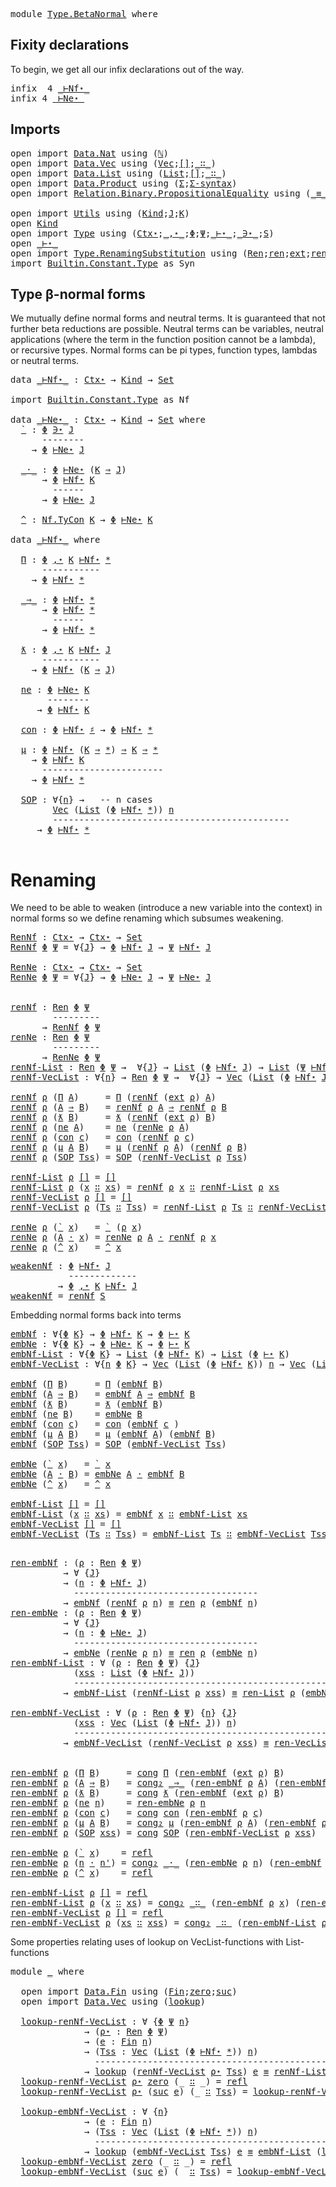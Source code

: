 <pre class="Agda"><a id="5" class="Keyword">module</a> <a id="12" href="Type.BetaNormal.html" class="Module">Type.BetaNormal</a> <a id="28" class="Keyword">where</a>
</pre>
## Fixity declarations

To begin, we get all our infix declarations out of the way.
<pre class="Agda"><a id="127" class="Keyword">infix</a>  <a id="134" class="Number">4</a> <a id="136" href="Type.BetaNormal.html#1002" class="Datatype Operator">_⊢Nf⋆_</a>
<a id="143" class="Keyword">infix</a> <a id="149" class="Number">4</a> <a id="151" href="Type.BetaNormal.html#1071" class="Datatype Operator">_⊢Ne⋆_</a>
</pre>
## Imports

<pre class="Agda"><a id="179" class="Keyword">open</a> <a id="184" class="Keyword">import</a> <a id="191" href="Data.Nat.html" class="Module">Data.Nat</a> <a id="200" class="Keyword">using</a> <a id="206" class="Symbol">(</a><a id="207" href="Agda.Builtin.Nat.html#203" class="Datatype">ℕ</a><a id="208" class="Symbol">)</a>
<a id="210" class="Keyword">open</a> <a id="215" class="Keyword">import</a> <a id="222" href="Data.Vec.html" class="Module">Data.Vec</a> <a id="231" class="Keyword">using</a> <a id="237" class="Symbol">(</a><a id="238" href="Data.Vec.Base.html#1007" class="Datatype">Vec</a><a id="241" class="Symbol">;</a><a id="242" href="Data.Vec.Base.html#1043" class="InductiveConstructor">[]</a><a id="244" class="Symbol">;</a><a id="245" href="Data.Vec.Base.html#1062" class="InductiveConstructor Operator">_∷_</a><a id="248" class="Symbol">)</a> 
<a id="251" class="Keyword">open</a> <a id="256" class="Keyword">import</a> <a id="263" href="Data.List.html" class="Module">Data.List</a> <a id="273" class="Keyword">using</a> <a id="279" class="Symbol">(</a><a id="280" href="Agda.Builtin.List.html#147" class="Datatype">List</a><a id="284" class="Symbol">;</a><a id="285" href="Data.List.Base.html#10392" class="InductiveConstructor">[]</a><a id="287" class="Symbol">;</a><a id="288" href="Agda.Builtin.List.html#199" class="InductiveConstructor Operator">_∷_</a><a id="291" class="Symbol">)</a>
<a id="293" class="Keyword">open</a> <a id="298" class="Keyword">import</a> <a id="305" href="Data.Product.html" class="Module">Data.Product</a> <a id="318" class="Keyword">using</a> <a id="324" class="Symbol">(</a><a id="325" href="Agda.Builtin.Sigma.html#165" class="Record">Σ</a><a id="326" class="Symbol">;</a><a id="327" href="Data.Product.html#925" class="Function">Σ-syntax</a><a id="335" class="Symbol">)</a>
<a id="337" class="Keyword">open</a> <a id="342" class="Keyword">import</a> <a id="349" href="Relation.Binary.PropositionalEquality.html" class="Module">Relation.Binary.PropositionalEquality</a> <a id="387" class="Keyword">using</a> <a id="393" class="Symbol">(</a><a id="394" href="Agda.Builtin.Equality.html#150" class="Datatype Operator">_≡_</a><a id="397" class="Symbol">;</a> <a id="399" href="Agda.Builtin.Equality.html#207" class="InductiveConstructor">refl</a><a id="403" class="Symbol">;</a> <a id="405" href="Relation.Binary.PropositionalEquality.Core.html#1139" class="Function">cong</a><a id="409" class="Symbol">;</a> <a id="411" href="Relation.Binary.PropositionalEquality.Core.html#1376" class="Function">cong₂</a><a id="416" class="Symbol">)</a>

<a id="419" class="Keyword">open</a> <a id="424" class="Keyword">import</a> <a id="431" href="Utils.html" class="Module">Utils</a> <a id="437" class="Keyword">using</a> <a id="443" class="Symbol">(</a><a id="444" href="Utils.html#6768" class="Datatype">Kind</a><a id="448" class="Symbol">;</a><a id="449" href="Utils.html#7030" class="Generalizable">J</a><a id="450" class="Symbol">;</a><a id="451" href="Utils.html#7032" class="Generalizable">K</a><a id="452" class="Symbol">)</a>
<a id="454" class="Keyword">open</a> <a id="459" href="Utils.html#6768" class="Module">Kind</a> 
<a id="465" class="Keyword">open</a> <a id="470" class="Keyword">import</a> <a id="477" href="Type.html" class="Module">Type</a> <a id="482" class="Keyword">using</a> <a id="488" class="Symbol">(</a><a id="489" href="Type.html#515" class="Datatype">Ctx⋆</a><a id="493" class="Symbol">;</a><a id="494" href="Type.html#545" class="InductiveConstructor Operator">_,⋆_</a><a id="498" class="Symbol">;</a><a id="499" href="Type.html#635" class="Generalizable">Φ</a><a id="500" class="Symbol">;</a><a id="501" href="Type.html#637" class="Generalizable">Ψ</a><a id="502" class="Symbol">;</a><a id="503" href="Type.html#1704" class="Datatype Operator">_⊢⋆_</a><a id="507" class="Symbol">;</a><a id="508" href="Type.html#887" class="Datatype Operator">_∋⋆_</a><a id="512" class="Symbol">;</a><a id="513" href="Type.html#960" class="InductiveConstructor">S</a><a id="514" class="Symbol">)</a>
<a id="516" class="Keyword">open</a> <a id="521" href="Type.html#1704" class="Module Operator">_⊢⋆_</a>
<a id="526" class="Keyword">open</a> <a id="531" class="Keyword">import</a> <a id="538" href="Type.RenamingSubstitution.html" class="Module">Type.RenamingSubstitution</a> <a id="564" class="Keyword">using</a> <a id="570" class="Symbol">(</a><a id="571" href="Type.RenamingSubstitution.html#1608" class="Function">Ren</a><a id="574" class="Symbol">;</a><a id="575" href="Type.RenamingSubstitution.html#2412" class="Function">ren</a><a id="578" class="Symbol">;</a><a id="579" href="Type.RenamingSubstitution.html#2079" class="Function">ext</a><a id="582" class="Symbol">;</a><a id="583" href="Type.RenamingSubstitution.html#2486" class="Function">ren-List</a><a id="591" class="Symbol">;</a><a id="592" href="Type.RenamingSubstitution.html#2579" class="Function">ren-VecList</a><a id="603" class="Symbol">)</a>
<a id="605" class="Keyword">import</a> <a id="612" href="Builtin.Constant.Type.html" class="Module">Builtin.Constant.Type</a> <a id="634" class="Symbol">as</a> <a id="637" class="Module">Syn</a>
</pre>
## Type β-normal forms

We mutually define normal forms and neutral terms. It is guaranteed
that not further beta reductions are possible. Neutral terms can be
variables, neutral applications (where the term in the function
position cannot be a lambda), or recursive types. Normal forms can be
pi types, function types, lambdas or neutral terms.

<pre class="Agda"><a id="997" class="Keyword">data</a> <a id="_⊢Nf⋆_"></a><a id="1002" href="Type.BetaNormal.html#1002" class="Datatype Operator">_⊢Nf⋆_</a> <a id="1009" class="Symbol">:</a> <a id="1011" href="Type.html#515" class="Datatype">Ctx⋆</a> <a id="1016" class="Symbol">→</a> <a id="1018" href="Utils.html#6768" class="Datatype">Kind</a> <a id="1023" class="Symbol">→</a> <a id="1025" href="Agda.Primitive.html#388" class="Primitive">Set</a>

<a id="1030" class="Keyword">import</a> <a id="1037" href="Builtin.Constant.Type.html" class="Module">Builtin.Constant.Type</a> <a id="1059" class="Symbol">as</a> <a id="1062" class="Module">Nf</a>

<a id="1066" class="Keyword">data</a> <a id="_⊢Ne⋆_"></a><a id="1071" href="Type.BetaNormal.html#1071" class="Datatype Operator">_⊢Ne⋆_</a> <a id="1078" class="Symbol">:</a> <a id="1080" href="Type.html#515" class="Datatype">Ctx⋆</a> <a id="1085" class="Symbol">→</a> <a id="1087" href="Utils.html#6768" class="Datatype">Kind</a> <a id="1092" class="Symbol">→</a> <a id="1094" href="Agda.Primitive.html#388" class="Primitive">Set</a> <a id="1098" class="Keyword">where</a>
  <a id="_⊢Ne⋆_.`"></a><a id="1106" href="Type.BetaNormal.html#1106" class="InductiveConstructor">`</a> <a id="1108" class="Symbol">:</a> <a id="1110" href="Type.html#635" class="Generalizable">Φ</a> <a id="1112" href="Type.html#887" class="Datatype Operator">∋⋆</a> <a id="1115" href="Utils.html#7030" class="Generalizable">J</a>
      <a id="1123" class="Comment">--------</a>
    <a id="1136" class="Symbol">→</a> <a id="1138" href="Type.html#635" class="Generalizable">Φ</a> <a id="1140" href="Type.BetaNormal.html#1071" class="Datatype Operator">⊢Ne⋆</a> <a id="1145" href="Utils.html#7030" class="Generalizable">J</a>

  <a id="_⊢Ne⋆_._·_"></a><a id="1150" href="Type.BetaNormal.html#1150" class="InductiveConstructor Operator">_·_</a> <a id="1154" class="Symbol">:</a> <a id="1156" href="Type.html#635" class="Generalizable">Φ</a> <a id="1158" href="Type.BetaNormal.html#1071" class="Datatype Operator">⊢Ne⋆</a> <a id="1163" class="Symbol">(</a><a id="1164" href="Utils.html#7032" class="Generalizable">K</a> <a id="1166" href="Utils.html#6860" class="InductiveConstructor Operator">⇒</a> <a id="1168" href="Utils.html#7030" class="Generalizable">J</a><a id="1169" class="Symbol">)</a>
      <a id="1177" class="Symbol">→</a> <a id="1179" href="Type.html#635" class="Generalizable">Φ</a> <a id="1181" href="Type.BetaNormal.html#1002" class="Datatype Operator">⊢Nf⋆</a> <a id="1186" href="Utils.html#7032" class="Generalizable">K</a>
        <a id="1196" class="Comment">------</a>
      <a id="1209" class="Symbol">→</a> <a id="1211" href="Type.html#635" class="Generalizable">Φ</a> <a id="1213" href="Type.BetaNormal.html#1071" class="Datatype Operator">⊢Ne⋆</a> <a id="1218" href="Utils.html#7030" class="Generalizable">J</a>
      
  <a id="_⊢Ne⋆_.^"></a><a id="1229" href="Type.BetaNormal.html#1229" class="InductiveConstructor">^</a> <a id="1231" class="Symbol">:</a> <a id="1233" href="Builtin.Constant.Type.html#858" class="Datatype">Nf.TyCon</a> <a id="1242" href="Utils.html#7032" class="Generalizable">K</a> <a id="1244" class="Symbol">→</a> <a id="1246" href="Type.html#635" class="Generalizable">Φ</a> <a id="1248" href="Type.BetaNormal.html#1071" class="Datatype Operator">⊢Ne⋆</a> <a id="1253" href="Utils.html#7032" class="Generalizable">K</a>

<a id="1256" class="Keyword">data</a> <a id="1261" href="Type.BetaNormal.html#1002" class="Datatype Operator">_⊢Nf⋆_</a> <a id="1268" class="Keyword">where</a>

  <a id="_⊢Nf⋆_.Π"></a><a id="1277" href="Type.BetaNormal.html#1277" class="InductiveConstructor">Π</a> <a id="1279" class="Symbol">:</a> <a id="1281" href="Type.html#635" class="Generalizable">Φ</a> <a id="1283" href="Type.html#545" class="InductiveConstructor Operator">,⋆</a> <a id="1286" href="Utils.html#7032" class="Generalizable">K</a> <a id="1288" href="Type.BetaNormal.html#1002" class="Datatype Operator">⊢Nf⋆</a> <a id="1293" href="Utils.html#6787" class="InductiveConstructor">*</a>
      <a id="1301" class="Comment">-----------</a>
    <a id="1317" class="Symbol">→</a> <a id="1319" href="Type.html#635" class="Generalizable">Φ</a> <a id="1321" href="Type.BetaNormal.html#1002" class="Datatype Operator">⊢Nf⋆</a> <a id="1326" href="Utils.html#6787" class="InductiveConstructor">*</a>

  <a id="_⊢Nf⋆_._⇒_"></a><a id="1331" href="Type.BetaNormal.html#1331" class="InductiveConstructor Operator">_⇒_</a> <a id="1335" class="Symbol">:</a> <a id="1337" href="Type.html#635" class="Generalizable">Φ</a> <a id="1339" href="Type.BetaNormal.html#1002" class="Datatype Operator">⊢Nf⋆</a> <a id="1344" href="Utils.html#6787" class="InductiveConstructor">*</a>
      <a id="1352" class="Symbol">→</a> <a id="1354" href="Type.html#635" class="Generalizable">Φ</a> <a id="1356" href="Type.BetaNormal.html#1002" class="Datatype Operator">⊢Nf⋆</a> <a id="1361" href="Utils.html#6787" class="InductiveConstructor">*</a>
        <a id="1371" class="Comment">------</a>
      <a id="1384" class="Symbol">→</a> <a id="1386" href="Type.html#635" class="Generalizable">Φ</a> <a id="1388" href="Type.BetaNormal.html#1002" class="Datatype Operator">⊢Nf⋆</a> <a id="1393" href="Utils.html#6787" class="InductiveConstructor">*</a>

  <a id="_⊢Nf⋆_.ƛ"></a><a id="1398" href="Type.BetaNormal.html#1398" class="InductiveConstructor">ƛ</a> <a id="1400" class="Symbol">:</a> <a id="1402" href="Type.html#635" class="Generalizable">Φ</a> <a id="1404" href="Type.html#545" class="InductiveConstructor Operator">,⋆</a> <a id="1407" href="Utils.html#7032" class="Generalizable">K</a> <a id="1409" href="Type.BetaNormal.html#1002" class="Datatype Operator">⊢Nf⋆</a> <a id="1414" href="Utils.html#7030" class="Generalizable">J</a>
      <a id="1422" class="Comment">-----------</a>
    <a id="1438" class="Symbol">→</a> <a id="1440" href="Type.html#635" class="Generalizable">Φ</a> <a id="1442" href="Type.BetaNormal.html#1002" class="Datatype Operator">⊢Nf⋆</a> <a id="1447" class="Symbol">(</a><a id="1448" href="Utils.html#7032" class="Generalizable">K</a> <a id="1450" href="Utils.html#6860" class="InductiveConstructor Operator">⇒</a> <a id="1452" href="Utils.html#7030" class="Generalizable">J</a><a id="1453" class="Symbol">)</a>

  <a id="_⊢Nf⋆_.ne"></a><a id="1458" href="Type.BetaNormal.html#1458" class="InductiveConstructor">ne</a> <a id="1461" class="Symbol">:</a> <a id="1463" href="Type.html#635" class="Generalizable">Φ</a> <a id="1465" href="Type.BetaNormal.html#1071" class="Datatype Operator">⊢Ne⋆</a> <a id="1470" href="Utils.html#7032" class="Generalizable">K</a>
       <a id="1479" class="Comment">--------</a>
     <a id="1493" class="Symbol">→</a> <a id="1495" href="Type.html#635" class="Generalizable">Φ</a> <a id="1497" href="Type.BetaNormal.html#1002" class="Datatype Operator">⊢Nf⋆</a> <a id="1502" href="Utils.html#7032" class="Generalizable">K</a>

  <a id="_⊢Nf⋆_.con"></a><a id="1507" href="Type.BetaNormal.html#1507" class="InductiveConstructor">con</a> <a id="1511" class="Symbol">:</a> <a id="1513" href="Type.html#635" class="Generalizable">Φ</a> <a id="1515" href="Type.BetaNormal.html#1002" class="Datatype Operator">⊢Nf⋆</a> <a id="1520" href="Utils.html#6822" class="InductiveConstructor">♯</a> <a id="1522" class="Symbol">→</a> <a id="1524" href="Type.html#635" class="Generalizable">Φ</a> <a id="1526" href="Type.BetaNormal.html#1002" class="Datatype Operator">⊢Nf⋆</a> <a id="1531" href="Utils.html#6787" class="InductiveConstructor">*</a>

  <a id="_⊢Nf⋆_.μ"></a><a id="1536" href="Type.BetaNormal.html#1536" class="InductiveConstructor">μ</a> <a id="1538" class="Symbol">:</a> <a id="1540" href="Type.html#635" class="Generalizable">Φ</a> <a id="1542" href="Type.BetaNormal.html#1002" class="Datatype Operator">⊢Nf⋆</a> <a id="1547" class="Symbol">(</a><a id="1548" href="Utils.html#7032" class="Generalizable">K</a> <a id="1550" href="Utils.html#6860" class="InductiveConstructor Operator">⇒</a> <a id="1552" href="Utils.html#6787" class="InductiveConstructor">*</a><a id="1553" class="Symbol">)</a> <a id="1555" href="Utils.html#6860" class="InductiveConstructor Operator">⇒</a> <a id="1557" href="Utils.html#7032" class="Generalizable">K</a> <a id="1559" href="Utils.html#6860" class="InductiveConstructor Operator">⇒</a> <a id="1561" href="Utils.html#6787" class="InductiveConstructor">*</a>
    <a id="1567" class="Symbol">→</a> <a id="1569" href="Type.html#635" class="Generalizable">Φ</a> <a id="1571" href="Type.BetaNormal.html#1002" class="Datatype Operator">⊢Nf⋆</a> <a id="1576" href="Utils.html#7032" class="Generalizable">K</a>
      <a id="1584" class="Comment">-----------------------</a>
    <a id="1612" class="Symbol">→</a> <a id="1614" href="Type.html#635" class="Generalizable">Φ</a> <a id="1616" href="Type.BetaNormal.html#1002" class="Datatype Operator">⊢Nf⋆</a> <a id="1621" href="Utils.html#6787" class="InductiveConstructor">*</a>

  <a id="_⊢Nf⋆_.SOP"></a><a id="1626" href="Type.BetaNormal.html#1626" class="InductiveConstructor">SOP</a> <a id="1630" class="Symbol">:</a> <a id="1632" class="Symbol">∀{</a><a id="1634" href="Type.BetaNormal.html#1634" class="Bound">n</a><a id="1635" class="Symbol">}</a> <a id="1637" class="Symbol">→</a>   <a id="1641" class="Comment">-- n cases</a>
        <a id="1660" href="Data.Vec.Base.html#1007" class="Datatype">Vec</a> <a id="1664" class="Symbol">(</a><a id="1665" href="Agda.Builtin.List.html#147" class="Datatype">List</a> <a id="1670" class="Symbol">(</a><a id="1671" href="Type.html#635" class="Generalizable">Φ</a> <a id="1673" href="Type.BetaNormal.html#1002" class="Datatype Operator">⊢Nf⋆</a> <a id="1678" href="Utils.html#6787" class="InductiveConstructor">*</a><a id="1679" class="Symbol">))</a> <a id="1682" href="Type.BetaNormal.html#1634" class="Bound">n</a>
        <a id="1692" class="Comment">---------------------------------------------</a>
     <a id="1743" class="Symbol">→</a> <a id="1745" href="Type.html#635" class="Generalizable">Φ</a> <a id="1747" href="Type.BetaNormal.html#1002" class="Datatype Operator">⊢Nf⋆</a> <a id="1752" href="Utils.html#6787" class="InductiveConstructor">*</a>

</pre>
# Renaming

We need to be able to weaken (introduce a new variable into the
context) in normal forms so we define renaming which subsumes
weakening.

<pre class="Agda"><a id="RenNf"></a><a id="1914" href="Type.BetaNormal.html#1914" class="Function">RenNf</a> <a id="1920" class="Symbol">:</a> <a id="1922" href="Type.html#515" class="Datatype">Ctx⋆</a> <a id="1927" class="Symbol">→</a> <a id="1929" href="Type.html#515" class="Datatype">Ctx⋆</a> <a id="1934" class="Symbol">→</a> <a id="1936" href="Agda.Primitive.html#388" class="Primitive">Set</a> 
<a id="1941" href="Type.BetaNormal.html#1914" class="Function">RenNf</a> <a id="1947" href="Type.BetaNormal.html#1947" class="Bound">Φ</a> <a id="1949" href="Type.BetaNormal.html#1949" class="Bound">Ψ</a> <a id="1951" class="Symbol">=</a> <a id="1953" class="Symbol">∀{</a><a id="1955" href="Type.BetaNormal.html#1955" class="Bound">J</a><a id="1956" class="Symbol">}</a> <a id="1958" class="Symbol">→</a> <a id="1960" href="Type.BetaNormal.html#1947" class="Bound">Φ</a> <a id="1962" href="Type.BetaNormal.html#1002" class="Datatype Operator">⊢Nf⋆</a> <a id="1967" href="Type.BetaNormal.html#1955" class="Bound">J</a> <a id="1969" class="Symbol">→</a> <a id="1971" href="Type.BetaNormal.html#1949" class="Bound">Ψ</a> <a id="1973" href="Type.BetaNormal.html#1002" class="Datatype Operator">⊢Nf⋆</a> <a id="1978" href="Type.BetaNormal.html#1955" class="Bound">J</a>

<a id="RenNe"></a><a id="1981" href="Type.BetaNormal.html#1981" class="Function">RenNe</a> <a id="1987" class="Symbol">:</a> <a id="1989" href="Type.html#515" class="Datatype">Ctx⋆</a> <a id="1994" class="Symbol">→</a> <a id="1996" href="Type.html#515" class="Datatype">Ctx⋆</a> <a id="2001" class="Symbol">→</a> <a id="2003" href="Agda.Primitive.html#388" class="Primitive">Set</a> 
<a id="2008" href="Type.BetaNormal.html#1981" class="Function">RenNe</a> <a id="2014" href="Type.BetaNormal.html#2014" class="Bound">Φ</a> <a id="2016" href="Type.BetaNormal.html#2016" class="Bound">Ψ</a> <a id="2018" class="Symbol">=</a> <a id="2020" class="Symbol">∀{</a><a id="2022" href="Type.BetaNormal.html#2022" class="Bound">J</a><a id="2023" class="Symbol">}</a> <a id="2025" class="Symbol">→</a> <a id="2027" href="Type.BetaNormal.html#2014" class="Bound">Φ</a> <a id="2029" href="Type.BetaNormal.html#1071" class="Datatype Operator">⊢Ne⋆</a> <a id="2034" href="Type.BetaNormal.html#2022" class="Bound">J</a> <a id="2036" class="Symbol">→</a> <a id="2038" href="Type.BetaNormal.html#2016" class="Bound">Ψ</a> <a id="2040" href="Type.BetaNormal.html#1071" class="Datatype Operator">⊢Ne⋆</a> <a id="2045" href="Type.BetaNormal.html#2022" class="Bound">J</a>


<a id="renNf"></a><a id="2049" href="Type.BetaNormal.html#2049" class="Function">renNf</a> <a id="2055" class="Symbol">:</a> <a id="2057" href="Type.RenamingSubstitution.html#1608" class="Function">Ren</a> <a id="2061" href="Type.html#635" class="Generalizable">Φ</a> <a id="2063" href="Type.html#637" class="Generalizable">Ψ</a>
        <a id="2073" class="Comment">---------</a>
      <a id="2089" class="Symbol">→</a> <a id="2091" href="Type.BetaNormal.html#1914" class="Function">RenNf</a> <a id="2097" href="Type.html#635" class="Generalizable">Φ</a> <a id="2099" href="Type.html#637" class="Generalizable">Ψ</a>
<a id="renNe"></a><a id="2101" href="Type.BetaNormal.html#2101" class="Function">renNe</a> <a id="2107" class="Symbol">:</a> <a id="2109" href="Type.RenamingSubstitution.html#1608" class="Function">Ren</a> <a id="2113" href="Type.html#635" class="Generalizable">Φ</a> <a id="2115" href="Type.html#637" class="Generalizable">Ψ</a>
        <a id="2125" class="Comment">---------</a>
      <a id="2141" class="Symbol">→</a> <a id="2143" href="Type.BetaNormal.html#1981" class="Function">RenNe</a> <a id="2149" href="Type.html#635" class="Generalizable">Φ</a> <a id="2151" href="Type.html#637" class="Generalizable">Ψ</a>
<a id="renNf-List"></a><a id="2153" href="Type.BetaNormal.html#2153" class="Function">renNf-List</a> <a id="2164" class="Symbol">:</a> <a id="2166" href="Type.RenamingSubstitution.html#1608" class="Function">Ren</a> <a id="2170" href="Type.html#635" class="Generalizable">Φ</a> <a id="2172" href="Type.html#637" class="Generalizable">Ψ</a> <a id="2174" class="Symbol">→</a>  <a id="2177" class="Symbol">∀{</a><a id="2179" href="Type.BetaNormal.html#2179" class="Bound">J</a><a id="2180" class="Symbol">}</a> <a id="2182" class="Symbol">→</a> <a id="2184" href="Agda.Builtin.List.html#147" class="Datatype">List</a> <a id="2189" class="Symbol">(</a><a id="2190" href="Type.html#635" class="Generalizable">Φ</a> <a id="2192" href="Type.BetaNormal.html#1002" class="Datatype Operator">⊢Nf⋆</a> <a id="2197" href="Type.BetaNormal.html#2179" class="Bound">J</a><a id="2198" class="Symbol">)</a> <a id="2200" class="Symbol">→</a> <a id="2202" href="Agda.Builtin.List.html#147" class="Datatype">List</a> <a id="2207" class="Symbol">(</a><a id="2208" href="Type.html#637" class="Generalizable">Ψ</a> <a id="2210" href="Type.BetaNormal.html#1002" class="Datatype Operator">⊢Nf⋆</a> <a id="2215" href="Type.BetaNormal.html#2179" class="Bound">J</a><a id="2216" class="Symbol">)</a>
<a id="renNf-VecList"></a><a id="2218" href="Type.BetaNormal.html#2218" class="Function">renNf-VecList</a> <a id="2232" class="Symbol">:</a> <a id="2234" class="Symbol">∀{</a><a id="2236" href="Type.BetaNormal.html#2236" class="Bound">n</a><a id="2237" class="Symbol">}</a> <a id="2239" class="Symbol">→</a> <a id="2241" href="Type.RenamingSubstitution.html#1608" class="Function">Ren</a> <a id="2245" href="Type.html#635" class="Generalizable">Φ</a> <a id="2247" href="Type.html#637" class="Generalizable">Ψ</a> <a id="2249" class="Symbol">→</a>  <a id="2252" class="Symbol">∀{</a><a id="2254" href="Type.BetaNormal.html#2254" class="Bound">J</a><a id="2255" class="Symbol">}</a> <a id="2257" class="Symbol">→</a> <a id="2259" href="Data.Vec.Base.html#1007" class="Datatype">Vec</a> <a id="2263" class="Symbol">(</a><a id="2264" href="Agda.Builtin.List.html#147" class="Datatype">List</a> <a id="2269" class="Symbol">(</a><a id="2270" href="Type.html#635" class="Generalizable">Φ</a> <a id="2272" href="Type.BetaNormal.html#1002" class="Datatype Operator">⊢Nf⋆</a> <a id="2277" href="Type.BetaNormal.html#2254" class="Bound">J</a><a id="2278" class="Symbol">))</a> <a id="2281" href="Type.BetaNormal.html#2236" class="Bound">n</a> <a id="2283" class="Symbol">→</a> <a id="2285" href="Data.Vec.Base.html#1007" class="Datatype">Vec</a> <a id="2289" class="Symbol">(</a><a id="2290" href="Agda.Builtin.List.html#147" class="Datatype">List</a> <a id="2295" class="Symbol">(</a><a id="2296" href="Type.html#637" class="Generalizable">Ψ</a> <a id="2298" href="Type.BetaNormal.html#1002" class="Datatype Operator">⊢Nf⋆</a> <a id="2303" href="Type.BetaNormal.html#2254" class="Bound">J</a><a id="2304" class="Symbol">))</a> <a id="2307" href="Type.BetaNormal.html#2236" class="Bound">n</a>

<a id="2310" href="Type.BetaNormal.html#2049" class="Function">renNf</a> <a id="2316" href="Type.BetaNormal.html#2316" class="Bound">ρ</a> <a id="2318" class="Symbol">(</a><a id="2319" href="Type.BetaNormal.html#1277" class="InductiveConstructor">Π</a> <a id="2321" href="Type.BetaNormal.html#2321" class="Bound">A</a><a id="2322" class="Symbol">)</a>     <a id="2328" class="Symbol">=</a> <a id="2330" href="Type.BetaNormal.html#1277" class="InductiveConstructor">Π</a> <a id="2332" class="Symbol">(</a><a id="2333" href="Type.BetaNormal.html#2049" class="Function">renNf</a> <a id="2339" class="Symbol">(</a><a id="2340" href="Type.RenamingSubstitution.html#2079" class="Function">ext</a> <a id="2344" href="Type.BetaNormal.html#2316" class="Bound">ρ</a><a id="2345" class="Symbol">)</a> <a id="2347" href="Type.BetaNormal.html#2321" class="Bound">A</a><a id="2348" class="Symbol">)</a>
<a id="2350" href="Type.BetaNormal.html#2049" class="Function">renNf</a> <a id="2356" href="Type.BetaNormal.html#2356" class="Bound">ρ</a> <a id="2358" class="Symbol">(</a><a id="2359" href="Type.BetaNormal.html#2359" class="Bound">A</a> <a id="2361" href="Type.BetaNormal.html#1331" class="InductiveConstructor Operator">⇒</a> <a id="2363" href="Type.BetaNormal.html#2363" class="Bound">B</a><a id="2364" class="Symbol">)</a>   <a id="2368" class="Symbol">=</a> <a id="2370" href="Type.BetaNormal.html#2049" class="Function">renNf</a> <a id="2376" href="Type.BetaNormal.html#2356" class="Bound">ρ</a> <a id="2378" href="Type.BetaNormal.html#2359" class="Bound">A</a> <a id="2380" href="Type.BetaNormal.html#1331" class="InductiveConstructor Operator">⇒</a> <a id="2382" href="Type.BetaNormal.html#2049" class="Function">renNf</a> <a id="2388" href="Type.BetaNormal.html#2356" class="Bound">ρ</a> <a id="2390" href="Type.BetaNormal.html#2363" class="Bound">B</a>
<a id="2392" href="Type.BetaNormal.html#2049" class="Function">renNf</a> <a id="2398" href="Type.BetaNormal.html#2398" class="Bound">ρ</a> <a id="2400" class="Symbol">(</a><a id="2401" href="Type.BetaNormal.html#1398" class="InductiveConstructor">ƛ</a> <a id="2403" href="Type.BetaNormal.html#2403" class="Bound">B</a><a id="2404" class="Symbol">)</a>     <a id="2410" class="Symbol">=</a> <a id="2412" href="Type.BetaNormal.html#1398" class="InductiveConstructor">ƛ</a> <a id="2414" class="Symbol">(</a><a id="2415" href="Type.BetaNormal.html#2049" class="Function">renNf</a> <a id="2421" class="Symbol">(</a><a id="2422" href="Type.RenamingSubstitution.html#2079" class="Function">ext</a> <a id="2426" href="Type.BetaNormal.html#2398" class="Bound">ρ</a><a id="2427" class="Symbol">)</a> <a id="2429" href="Type.BetaNormal.html#2403" class="Bound">B</a><a id="2430" class="Symbol">)</a>
<a id="2432" href="Type.BetaNormal.html#2049" class="Function">renNf</a> <a id="2438" href="Type.BetaNormal.html#2438" class="Bound">ρ</a> <a id="2440" class="Symbol">(</a><a id="2441" href="Type.BetaNormal.html#1458" class="InductiveConstructor">ne</a> <a id="2444" href="Type.BetaNormal.html#2444" class="Bound">A</a><a id="2445" class="Symbol">)</a>    <a id="2450" class="Symbol">=</a> <a id="2452" href="Type.BetaNormal.html#1458" class="InductiveConstructor">ne</a> <a id="2455" class="Symbol">(</a><a id="2456" href="Type.BetaNormal.html#2101" class="Function">renNe</a> <a id="2462" href="Type.BetaNormal.html#2438" class="Bound">ρ</a> <a id="2464" href="Type.BetaNormal.html#2444" class="Bound">A</a><a id="2465" class="Symbol">)</a>
<a id="2467" href="Type.BetaNormal.html#2049" class="Function">renNf</a> <a id="2473" href="Type.BetaNormal.html#2473" class="Bound">ρ</a> <a id="2475" class="Symbol">(</a><a id="2476" href="Type.BetaNormal.html#1507" class="InductiveConstructor">con</a> <a id="2480" href="Type.BetaNormal.html#2480" class="Bound">c</a><a id="2481" class="Symbol">)</a>   <a id="2485" class="Symbol">=</a> <a id="2487" href="Type.BetaNormal.html#1507" class="InductiveConstructor">con</a> <a id="2491" class="Symbol">(</a><a id="2492" href="Type.BetaNormal.html#2049" class="Function">renNf</a> <a id="2498" href="Type.BetaNormal.html#2473" class="Bound">ρ</a> <a id="2500" href="Type.BetaNormal.html#2480" class="Bound">c</a><a id="2501" class="Symbol">)</a>
<a id="2503" href="Type.BetaNormal.html#2049" class="Function">renNf</a> <a id="2509" href="Type.BetaNormal.html#2509" class="Bound">ρ</a> <a id="2511" class="Symbol">(</a><a id="2512" href="Type.BetaNormal.html#1536" class="InductiveConstructor">μ</a> <a id="2514" href="Type.BetaNormal.html#2514" class="Bound">A</a> <a id="2516" href="Type.BetaNormal.html#2516" class="Bound">B</a><a id="2517" class="Symbol">)</a>   <a id="2521" class="Symbol">=</a> <a id="2523" href="Type.BetaNormal.html#1536" class="InductiveConstructor">μ</a> <a id="2525" class="Symbol">(</a><a id="2526" href="Type.BetaNormal.html#2049" class="Function">renNf</a> <a id="2532" href="Type.BetaNormal.html#2509" class="Bound">ρ</a> <a id="2534" href="Type.BetaNormal.html#2514" class="Bound">A</a><a id="2535" class="Symbol">)</a> <a id="2537" class="Symbol">(</a><a id="2538" href="Type.BetaNormal.html#2049" class="Function">renNf</a> <a id="2544" href="Type.BetaNormal.html#2509" class="Bound">ρ</a> <a id="2546" href="Type.BetaNormal.html#2516" class="Bound">B</a><a id="2547" class="Symbol">)</a>
<a id="2549" href="Type.BetaNormal.html#2049" class="Function">renNf</a> <a id="2555" href="Type.BetaNormal.html#2555" class="Bound">ρ</a> <a id="2557" class="Symbol">(</a><a id="2558" href="Type.BetaNormal.html#1626" class="InductiveConstructor">SOP</a> <a id="2562" href="Type.BetaNormal.html#2562" class="Bound">Tss</a><a id="2565" class="Symbol">)</a> <a id="2567" class="Symbol">=</a> <a id="2569" href="Type.BetaNormal.html#1626" class="InductiveConstructor">SOP</a> <a id="2573" class="Symbol">(</a><a id="2574" href="Type.BetaNormal.html#2218" class="Function">renNf-VecList</a> <a id="2588" href="Type.BetaNormal.html#2555" class="Bound">ρ</a> <a id="2590" href="Type.BetaNormal.html#2562" class="Bound">Tss</a><a id="2593" class="Symbol">)</a>

<a id="2596" href="Type.BetaNormal.html#2153" class="Function">renNf-List</a> <a id="2607" href="Type.BetaNormal.html#2607" class="Bound">ρ</a> <a id="2609" href="Agda.Builtin.List.html#184" class="InductiveConstructor">[]</a> <a id="2612" class="Symbol">=</a> <a id="2614" href="Agda.Builtin.List.html#184" class="InductiveConstructor">[]</a>
<a id="2617" href="Type.BetaNormal.html#2153" class="Function">renNf-List</a> <a id="2628" href="Type.BetaNormal.html#2628" class="Bound">ρ</a> <a id="2630" class="Symbol">(</a><a id="2631" href="Type.BetaNormal.html#2631" class="Bound">x</a> <a id="2633" href="Agda.Builtin.List.html#199" class="InductiveConstructor Operator">∷</a> <a id="2635" href="Type.BetaNormal.html#2635" class="Bound">xs</a><a id="2637" class="Symbol">)</a> <a id="2639" class="Symbol">=</a> <a id="2641" href="Type.BetaNormal.html#2049" class="Function">renNf</a> <a id="2647" href="Type.BetaNormal.html#2628" class="Bound">ρ</a> <a id="2649" href="Type.BetaNormal.html#2631" class="Bound">x</a> <a id="2651" href="Agda.Builtin.List.html#199" class="InductiveConstructor Operator">∷</a> <a id="2653" href="Type.BetaNormal.html#2153" class="Function">renNf-List</a> <a id="2664" href="Type.BetaNormal.html#2628" class="Bound">ρ</a> <a id="2666" href="Type.BetaNormal.html#2635" class="Bound">xs</a>
<a id="2669" href="Type.BetaNormal.html#2218" class="Function">renNf-VecList</a> <a id="2683" href="Type.BetaNormal.html#2683" class="Bound">ρ</a> <a id="2685" href="Data.Vec.Base.html#1043" class="InductiveConstructor">[]</a> <a id="2688" class="Symbol">=</a> <a id="2690" href="Data.Vec.Base.html#1043" class="InductiveConstructor">[]</a>
<a id="2693" href="Type.BetaNormal.html#2218" class="Function">renNf-VecList</a> <a id="2707" href="Type.BetaNormal.html#2707" class="Bound">ρ</a> <a id="2709" class="Symbol">(</a><a id="2710" href="Type.BetaNormal.html#2710" class="Bound">Ts</a> <a id="2713" href="Data.Vec.Base.html#1062" class="InductiveConstructor Operator">∷</a> <a id="2715" href="Type.BetaNormal.html#2715" class="Bound">Tss</a><a id="2718" class="Symbol">)</a> <a id="2720" class="Symbol">=</a> <a id="2722" href="Type.BetaNormal.html#2153" class="Function">renNf-List</a> <a id="2733" href="Type.BetaNormal.html#2707" class="Bound">ρ</a> <a id="2735" href="Type.BetaNormal.html#2710" class="Bound">Ts</a> <a id="2738" href="Data.Vec.Base.html#1062" class="InductiveConstructor Operator">∷</a> <a id="2740" href="Type.BetaNormal.html#2218" class="Function">renNf-VecList</a> <a id="2754" href="Type.BetaNormal.html#2707" class="Bound">ρ</a> <a id="2756" href="Type.BetaNormal.html#2715" class="Bound">Tss</a>

<a id="2761" href="Type.BetaNormal.html#2101" class="Function">renNe</a> <a id="2767" href="Type.BetaNormal.html#2767" class="Bound">ρ</a> <a id="2769" class="Symbol">(</a><a id="2770" href="Type.BetaNormal.html#1106" class="InductiveConstructor">`</a> <a id="2772" href="Type.BetaNormal.html#2772" class="Bound">x</a><a id="2773" class="Symbol">)</a>   <a id="2777" class="Symbol">=</a> <a id="2779" href="Type.BetaNormal.html#1106" class="InductiveConstructor">`</a> <a id="2781" class="Symbol">(</a><a id="2782" href="Type.BetaNormal.html#2767" class="Bound">ρ</a> <a id="2784" href="Type.BetaNormal.html#2772" class="Bound">x</a><a id="2785" class="Symbol">)</a>
<a id="2787" href="Type.BetaNormal.html#2101" class="Function">renNe</a> <a id="2793" href="Type.BetaNormal.html#2793" class="Bound">ρ</a> <a id="2795" class="Symbol">(</a><a id="2796" href="Type.BetaNormal.html#2796" class="Bound">A</a> <a id="2798" href="Type.BetaNormal.html#1150" class="InductiveConstructor Operator">·</a> <a id="2800" href="Type.BetaNormal.html#2800" class="Bound">x</a><a id="2801" class="Symbol">)</a> <a id="2803" class="Symbol">=</a> <a id="2805" href="Type.BetaNormal.html#2101" class="Function">renNe</a> <a id="2811" href="Type.BetaNormal.html#2793" class="Bound">ρ</a> <a id="2813" href="Type.BetaNormal.html#2796" class="Bound">A</a> <a id="2815" href="Type.BetaNormal.html#1150" class="InductiveConstructor Operator">·</a> <a id="2817" href="Type.BetaNormal.html#2049" class="Function">renNf</a> <a id="2823" href="Type.BetaNormal.html#2793" class="Bound">ρ</a> <a id="2825" href="Type.BetaNormal.html#2800" class="Bound">x</a>
<a id="2827" href="Type.BetaNormal.html#2101" class="Function">renNe</a> <a id="2833" href="Type.BetaNormal.html#2833" class="Bound">ρ</a> <a id="2835" class="Symbol">(</a><a id="2836" href="Type.BetaNormal.html#1229" class="InductiveConstructor">^</a> <a id="2838" href="Type.BetaNormal.html#2838" class="Bound">x</a><a id="2839" class="Symbol">)</a>   <a id="2843" class="Symbol">=</a> <a id="2845" href="Type.BetaNormal.html#1229" class="InductiveConstructor">^</a> <a id="2847" href="Type.BetaNormal.html#2838" class="Bound">x</a>
</pre>
<pre class="Agda"><a id="weakenNf"></a><a id="2858" href="Type.BetaNormal.html#2858" class="Function">weakenNf</a> <a id="2867" class="Symbol">:</a> <a id="2869" href="Type.html#635" class="Generalizable">Φ</a> <a id="2871" href="Type.BetaNormal.html#1002" class="Datatype Operator">⊢Nf⋆</a> <a id="2876" href="Utils.html#7030" class="Generalizable">J</a>
           <a id="2889" class="Comment">-------------</a>
         <a id="2912" class="Symbol">→</a> <a id="2914" href="Type.html#635" class="Generalizable">Φ</a> <a id="2916" href="Type.html#545" class="InductiveConstructor Operator">,⋆</a> <a id="2919" href="Utils.html#7032" class="Generalizable">K</a> <a id="2921" href="Type.BetaNormal.html#1002" class="Datatype Operator">⊢Nf⋆</a> <a id="2926" href="Utils.html#7030" class="Generalizable">J</a>
<a id="2928" href="Type.BetaNormal.html#2858" class="Function">weakenNf</a> <a id="2937" class="Symbol">=</a> <a id="2939" href="Type.BetaNormal.html#2049" class="Function">renNf</a> <a id="2945" href="Type.html#960" class="InductiveConstructor">S</a>
</pre>
Embedding normal forms back into terms

<pre class="Agda"><a id="embNf"></a><a id="2996" href="Type.BetaNormal.html#2996" class="Function">embNf</a> <a id="3002" class="Symbol">:</a> <a id="3004" class="Symbol">∀{</a><a id="3006" href="Type.BetaNormal.html#3006" class="Bound">Φ</a> <a id="3008" href="Type.BetaNormal.html#3008" class="Bound">K</a><a id="3009" class="Symbol">}</a> <a id="3011" class="Symbol">→</a> <a id="3013" href="Type.BetaNormal.html#3006" class="Bound">Φ</a> <a id="3015" href="Type.BetaNormal.html#1002" class="Datatype Operator">⊢Nf⋆</a> <a id="3020" href="Type.BetaNormal.html#3008" class="Bound">K</a> <a id="3022" class="Symbol">→</a> <a id="3024" href="Type.BetaNormal.html#3006" class="Bound">Φ</a> <a id="3026" href="Type.html#1704" class="Datatype Operator">⊢⋆</a> <a id="3029" href="Type.BetaNormal.html#3008" class="Bound">K</a>
<a id="embNe"></a><a id="3031" href="Type.BetaNormal.html#3031" class="Function">embNe</a> <a id="3037" class="Symbol">:</a> <a id="3039" class="Symbol">∀{</a><a id="3041" href="Type.BetaNormal.html#3041" class="Bound">Φ</a> <a id="3043" href="Type.BetaNormal.html#3043" class="Bound">K</a><a id="3044" class="Symbol">}</a> <a id="3046" class="Symbol">→</a> <a id="3048" href="Type.BetaNormal.html#3041" class="Bound">Φ</a> <a id="3050" href="Type.BetaNormal.html#1071" class="Datatype Operator">⊢Ne⋆</a> <a id="3055" href="Type.BetaNormal.html#3043" class="Bound">K</a> <a id="3057" class="Symbol">→</a> <a id="3059" href="Type.BetaNormal.html#3041" class="Bound">Φ</a> <a id="3061" href="Type.html#1704" class="Datatype Operator">⊢⋆</a> <a id="3064" href="Type.BetaNormal.html#3043" class="Bound">K</a>
<a id="embNf-List"></a><a id="3066" href="Type.BetaNormal.html#3066" class="Function">embNf-List</a> <a id="3077" class="Symbol">:</a> <a id="3079" class="Symbol">∀{</a><a id="3081" href="Type.BetaNormal.html#3081" class="Bound">Φ</a> <a id="3083" href="Type.BetaNormal.html#3083" class="Bound">K</a><a id="3084" class="Symbol">}</a> <a id="3086" class="Symbol">→</a> <a id="3088" href="Agda.Builtin.List.html#147" class="Datatype">List</a> <a id="3093" class="Symbol">(</a><a id="3094" href="Type.BetaNormal.html#3081" class="Bound">Φ</a> <a id="3096" href="Type.BetaNormal.html#1002" class="Datatype Operator">⊢Nf⋆</a> <a id="3101" href="Type.BetaNormal.html#3083" class="Bound">K</a><a id="3102" class="Symbol">)</a> <a id="3104" class="Symbol">→</a> <a id="3106" href="Agda.Builtin.List.html#147" class="Datatype">List</a> <a id="3111" class="Symbol">(</a><a id="3112" href="Type.BetaNormal.html#3081" class="Bound">Φ</a> <a id="3114" href="Type.html#1704" class="Datatype Operator">⊢⋆</a> <a id="3117" href="Type.BetaNormal.html#3083" class="Bound">K</a><a id="3118" class="Symbol">)</a>
<a id="embNf-VecList"></a><a id="3120" href="Type.BetaNormal.html#3120" class="Function">embNf-VecList</a> <a id="3134" class="Symbol">:</a> <a id="3136" class="Symbol">∀{</a><a id="3138" href="Type.BetaNormal.html#3138" class="Bound">n</a> <a id="3140" href="Type.BetaNormal.html#3140" class="Bound">Φ</a> <a id="3142" href="Type.BetaNormal.html#3142" class="Bound">K</a><a id="3143" class="Symbol">}</a> <a id="3145" class="Symbol">→</a> <a id="3147" href="Data.Vec.Base.html#1007" class="Datatype">Vec</a> <a id="3151" class="Symbol">(</a><a id="3152" href="Agda.Builtin.List.html#147" class="Datatype">List</a> <a id="3157" class="Symbol">(</a><a id="3158" href="Type.BetaNormal.html#3140" class="Bound">Φ</a> <a id="3160" href="Type.BetaNormal.html#1002" class="Datatype Operator">⊢Nf⋆</a> <a id="3165" href="Type.BetaNormal.html#3142" class="Bound">K</a><a id="3166" class="Symbol">))</a> <a id="3169" href="Type.BetaNormal.html#3138" class="Bound">n</a> <a id="3171" class="Symbol">→</a> <a id="3173" href="Data.Vec.Base.html#1007" class="Datatype">Vec</a> <a id="3177" class="Symbol">(</a><a id="3178" href="Agda.Builtin.List.html#147" class="Datatype">List</a> <a id="3183" class="Symbol">(</a><a id="3184" href="Type.BetaNormal.html#3140" class="Bound">Φ</a> <a id="3186" href="Type.html#1704" class="Datatype Operator">⊢⋆</a> <a id="3189" href="Type.BetaNormal.html#3142" class="Bound">K</a><a id="3190" class="Symbol">))</a> <a id="3193" href="Type.BetaNormal.html#3138" class="Bound">n</a>

<a id="3196" href="Type.BetaNormal.html#2996" class="Function">embNf</a> <a id="3202" class="Symbol">(</a><a id="3203" href="Type.BetaNormal.html#1277" class="InductiveConstructor">Π</a> <a id="3205" href="Type.BetaNormal.html#3205" class="Bound">B</a><a id="3206" class="Symbol">)</a>     <a id="3212" class="Symbol">=</a> <a id="3214" href="Type.html#1839" class="InductiveConstructor">Π</a> <a id="3216" class="Symbol">(</a><a id="3217" href="Type.BetaNormal.html#2996" class="Function">embNf</a> <a id="3223" href="Type.BetaNormal.html#3205" class="Bound">B</a><a id="3224" class="Symbol">)</a>
<a id="3226" href="Type.BetaNormal.html#2996" class="Function">embNf</a> <a id="3232" class="Symbol">(</a><a id="3233" href="Type.BetaNormal.html#3233" class="Bound">A</a> <a id="3235" href="Type.BetaNormal.html#1331" class="InductiveConstructor Operator">⇒</a> <a id="3237" href="Type.BetaNormal.html#3237" class="Bound">B</a><a id="3238" class="Symbol">)</a>   <a id="3242" class="Symbol">=</a> <a id="3244" href="Type.BetaNormal.html#2996" class="Function">embNf</a> <a id="3250" href="Type.BetaNormal.html#3233" class="Bound">A</a> <a id="3252" href="Type.html#1889" class="InductiveConstructor Operator">⇒</a> <a id="3254" href="Type.BetaNormal.html#2996" class="Function">embNf</a> <a id="3260" href="Type.BetaNormal.html#3237" class="Bound">B</a>
<a id="3262" href="Type.BetaNormal.html#2996" class="Function">embNf</a> <a id="3268" class="Symbol">(</a><a id="3269" href="Type.BetaNormal.html#1398" class="InductiveConstructor">ƛ</a> <a id="3271" href="Type.BetaNormal.html#3271" class="Bound">B</a><a id="3272" class="Symbol">)</a>     <a id="3278" class="Symbol">=</a> <a id="3280" href="Type.html#1950" class="InductiveConstructor">ƛ</a> <a id="3282" class="Symbol">(</a><a id="3283" href="Type.BetaNormal.html#2996" class="Function">embNf</a> <a id="3289" href="Type.BetaNormal.html#3271" class="Bound">B</a><a id="3290" class="Symbol">)</a>
<a id="3292" href="Type.BetaNormal.html#2996" class="Function">embNf</a> <a id="3298" class="Symbol">(</a><a id="3299" href="Type.BetaNormal.html#1458" class="InductiveConstructor">ne</a> <a id="3302" href="Type.BetaNormal.html#3302" class="Bound">B</a><a id="3303" class="Symbol">)</a>    <a id="3308" class="Symbol">=</a> <a id="3310" href="Type.BetaNormal.html#3031" class="Function">embNe</a> <a id="3316" href="Type.BetaNormal.html#3302" class="Bound">B</a>
<a id="3318" href="Type.BetaNormal.html#2996" class="Function">embNf</a> <a id="3324" class="Symbol">(</a><a id="3325" href="Type.BetaNormal.html#1507" class="InductiveConstructor">con</a> <a id="3329" href="Type.BetaNormal.html#3329" class="Bound">c</a><a id="3330" class="Symbol">)</a>   <a id="3334" class="Symbol">=</a> <a id="3336" href="Type.html#2194" class="InductiveConstructor">con</a> <a id="3340" class="Symbol">(</a><a id="3341" href="Type.BetaNormal.html#2996" class="Function">embNf</a> <a id="3347" href="Type.BetaNormal.html#3329" class="Bound">c</a> <a id="3349" class="Symbol">)</a>
<a id="3351" href="Type.BetaNormal.html#2996" class="Function">embNf</a> <a id="3357" class="Symbol">(</a><a id="3358" href="Type.BetaNormal.html#1536" class="InductiveConstructor">μ</a> <a id="3360" href="Type.BetaNormal.html#3360" class="Bound">A</a> <a id="3362" href="Type.BetaNormal.html#3362" class="Bound">B</a><a id="3363" class="Symbol">)</a>   <a id="3367" class="Symbol">=</a> <a id="3369" href="Type.html#2070" class="InductiveConstructor">μ</a> <a id="3371" class="Symbol">(</a><a id="3372" href="Type.BetaNormal.html#2996" class="Function">embNf</a> <a id="3378" href="Type.BetaNormal.html#3360" class="Bound">A</a><a id="3379" class="Symbol">)</a> <a id="3381" class="Symbol">(</a><a id="3382" href="Type.BetaNormal.html#2996" class="Function">embNf</a> <a id="3388" href="Type.BetaNormal.html#3362" class="Bound">B</a><a id="3389" class="Symbol">)</a>
<a id="3391" href="Type.BetaNormal.html#2996" class="Function">embNf</a> <a id="3397" class="Symbol">(</a><a id="3398" href="Type.BetaNormal.html#1626" class="InductiveConstructor">SOP</a> <a id="3402" href="Type.BetaNormal.html#3402" class="Bound">Tss</a><a id="3405" class="Symbol">)</a> <a id="3407" class="Symbol">=</a> <a id="3409" href="Type.html#2264" class="InductiveConstructor">SOP</a> <a id="3413" class="Symbol">(</a><a id="3414" href="Type.BetaNormal.html#3120" class="Function">embNf-VecList</a> <a id="3428" href="Type.BetaNormal.html#3402" class="Bound">Tss</a><a id="3431" class="Symbol">)</a>

<a id="3434" href="Type.BetaNormal.html#3031" class="Function">embNe</a> <a id="3440" class="Symbol">(</a><a id="3441" href="Type.BetaNormal.html#1106" class="InductiveConstructor">`</a> <a id="3443" href="Type.BetaNormal.html#3443" class="Bound">x</a><a id="3444" class="Symbol">)</a>   <a id="3448" class="Symbol">=</a> <a id="3450" href="Type.html#1797" class="InductiveConstructor">`</a> <a id="3452" href="Type.BetaNormal.html#3443" class="Bound">x</a>
<a id="3454" href="Type.BetaNormal.html#3031" class="Function">embNe</a> <a id="3460" class="Symbol">(</a><a id="3461" href="Type.BetaNormal.html#3461" class="Bound">A</a> <a id="3463" href="Type.BetaNormal.html#1150" class="InductiveConstructor Operator">·</a> <a id="3465" href="Type.BetaNormal.html#3465" class="Bound">B</a><a id="3466" class="Symbol">)</a> <a id="3468" class="Symbol">=</a> <a id="3470" href="Type.BetaNormal.html#3031" class="Function">embNe</a> <a id="3476" href="Type.BetaNormal.html#3461" class="Bound">A</a> <a id="3478" href="Type.html#2005" class="InductiveConstructor Operator">·</a> <a id="3480" href="Type.BetaNormal.html#2996" class="Function">embNf</a> <a id="3486" href="Type.BetaNormal.html#3465" class="Bound">B</a>
<a id="3488" href="Type.BetaNormal.html#3031" class="Function">embNe</a> <a id="3494" class="Symbol">(</a><a id="3495" href="Type.BetaNormal.html#1229" class="InductiveConstructor">^</a> <a id="3497" href="Type.BetaNormal.html#3497" class="Bound">x</a><a id="3498" class="Symbol">)</a>   <a id="3502" class="Symbol">=</a> <a id="3504" href="Type.html#2152" class="InductiveConstructor">^</a> <a id="3506" href="Type.BetaNormal.html#3497" class="Bound">x</a>

<a id="3509" href="Type.BetaNormal.html#3066" class="Function">embNf-List</a> <a id="3520" href="Agda.Builtin.List.html#184" class="InductiveConstructor">[]</a> <a id="3523" class="Symbol">=</a> <a id="3525" href="Agda.Builtin.List.html#184" class="InductiveConstructor">[]</a>
<a id="3528" href="Type.BetaNormal.html#3066" class="Function">embNf-List</a> <a id="3539" class="Symbol">(</a><a id="3540" href="Type.BetaNormal.html#3540" class="Bound">x</a> <a id="3542" href="Agda.Builtin.List.html#199" class="InductiveConstructor Operator">∷</a> <a id="3544" href="Type.BetaNormal.html#3544" class="Bound">xs</a><a id="3546" class="Symbol">)</a> <a id="3548" class="Symbol">=</a> <a id="3550" href="Type.BetaNormal.html#2996" class="Function">embNf</a> <a id="3556" href="Type.BetaNormal.html#3540" class="Bound">x</a> <a id="3558" href="Agda.Builtin.List.html#199" class="InductiveConstructor Operator">∷</a> <a id="3560" href="Type.BetaNormal.html#3066" class="Function">embNf-List</a> <a id="3571" href="Type.BetaNormal.html#3544" class="Bound">xs</a>
<a id="3574" href="Type.BetaNormal.html#3120" class="Function">embNf-VecList</a> <a id="3588" href="Data.Vec.Base.html#1043" class="InductiveConstructor">[]</a> <a id="3591" class="Symbol">=</a> <a id="3593" href="Data.Vec.Base.html#1043" class="InductiveConstructor">[]</a>
<a id="3596" href="Type.BetaNormal.html#3120" class="Function">embNf-VecList</a> <a id="3610" class="Symbol">(</a><a id="3611" href="Type.BetaNormal.html#3611" class="Bound">Ts</a> <a id="3614" href="Data.Vec.Base.html#1062" class="InductiveConstructor Operator">∷</a> <a id="3616" href="Type.BetaNormal.html#3616" class="Bound">Tss</a><a id="3619" class="Symbol">)</a> <a id="3621" class="Symbol">=</a> <a id="3623" href="Type.BetaNormal.html#3066" class="Function">embNf-List</a> <a id="3634" href="Type.BetaNormal.html#3611" class="Bound">Ts</a> <a id="3637" href="Data.Vec.Base.html#1062" class="InductiveConstructor Operator">∷</a> <a id="3639" href="Type.BetaNormal.html#3120" class="Function">embNf-VecList</a> <a id="3653" href="Type.BetaNormal.html#3616" class="Bound">Tss</a>

</pre>
<pre class="Agda"><a id="ren-embNf"></a><a id="3667" href="Type.BetaNormal.html#3667" class="Function">ren-embNf</a> <a id="3677" class="Symbol">:</a> <a id="3679" class="Symbol">(</a><a id="3680" href="Type.BetaNormal.html#3680" class="Bound">ρ</a> <a id="3682" class="Symbol">:</a> <a id="3684" href="Type.RenamingSubstitution.html#1608" class="Function">Ren</a> <a id="3688" href="Type.html#635" class="Generalizable">Φ</a> <a id="3690" href="Type.html#637" class="Generalizable">Ψ</a><a id="3691" class="Symbol">)</a>
          <a id="3703" class="Symbol">→</a> <a id="3705" class="Symbol">∀</a> <a id="3707" class="Symbol">{</a><a id="3708" href="Type.BetaNormal.html#3708" class="Bound">J</a><a id="3709" class="Symbol">}</a>
          <a id="3721" class="Symbol">→</a> <a id="3723" class="Symbol">(</a><a id="3724" href="Type.BetaNormal.html#3724" class="Bound">n</a> <a id="3726" class="Symbol">:</a> <a id="3728" href="Type.html#635" class="Generalizable">Φ</a> <a id="3730" href="Type.BetaNormal.html#1002" class="Datatype Operator">⊢Nf⋆</a> <a id="3735" href="Type.BetaNormal.html#3708" class="Bound">J</a><a id="3736" class="Symbol">)</a>
            <a id="3750" class="Comment">-----------------------------------</a>
          <a id="3796" class="Symbol">→</a> <a id="3798" href="Type.BetaNormal.html#2996" class="Function">embNf</a> <a id="3804" class="Symbol">(</a><a id="3805" href="Type.BetaNormal.html#2049" class="Function">renNf</a> <a id="3811" href="Type.BetaNormal.html#3680" class="Bound">ρ</a> <a id="3813" href="Type.BetaNormal.html#3724" class="Bound">n</a><a id="3814" class="Symbol">)</a> <a id="3816" href="Agda.Builtin.Equality.html#150" class="Datatype Operator">≡</a> <a id="3818" href="Type.RenamingSubstitution.html#2412" class="Function">ren</a> <a id="3822" href="Type.BetaNormal.html#3680" class="Bound">ρ</a> <a id="3824" class="Symbol">(</a><a id="3825" href="Type.BetaNormal.html#2996" class="Function">embNf</a> <a id="3831" href="Type.BetaNormal.html#3724" class="Bound">n</a><a id="3832" class="Symbol">)</a>
<a id="ren-embNe"></a><a id="3834" href="Type.BetaNormal.html#3834" class="Function">ren-embNe</a> <a id="3844" class="Symbol">:</a> <a id="3846" class="Symbol">(</a><a id="3847" href="Type.BetaNormal.html#3847" class="Bound">ρ</a> <a id="3849" class="Symbol">:</a> <a id="3851" href="Type.RenamingSubstitution.html#1608" class="Function">Ren</a> <a id="3855" href="Type.html#635" class="Generalizable">Φ</a> <a id="3857" href="Type.html#637" class="Generalizable">Ψ</a><a id="3858" class="Symbol">)</a>
          <a id="3870" class="Symbol">→</a> <a id="3872" class="Symbol">∀</a> <a id="3874" class="Symbol">{</a><a id="3875" href="Type.BetaNormal.html#3875" class="Bound">J</a><a id="3876" class="Symbol">}</a>
          <a id="3888" class="Symbol">→</a> <a id="3890" class="Symbol">(</a><a id="3891" href="Type.BetaNormal.html#3891" class="Bound">n</a> <a id="3893" class="Symbol">:</a> <a id="3895" href="Type.html#635" class="Generalizable">Φ</a> <a id="3897" href="Type.BetaNormal.html#1071" class="Datatype Operator">⊢Ne⋆</a> <a id="3902" href="Type.BetaNormal.html#3875" class="Bound">J</a><a id="3903" class="Symbol">)</a>
            <a id="3917" class="Comment">-----------------------------------</a>
          <a id="3963" class="Symbol">→</a> <a id="3965" href="Type.BetaNormal.html#3031" class="Function">embNe</a> <a id="3971" class="Symbol">(</a><a id="3972" href="Type.BetaNormal.html#2101" class="Function">renNe</a> <a id="3978" href="Type.BetaNormal.html#3847" class="Bound">ρ</a> <a id="3980" href="Type.BetaNormal.html#3891" class="Bound">n</a><a id="3981" class="Symbol">)</a> <a id="3983" href="Agda.Builtin.Equality.html#150" class="Datatype Operator">≡</a> <a id="3985" href="Type.RenamingSubstitution.html#2412" class="Function">ren</a> <a id="3989" href="Type.BetaNormal.html#3847" class="Bound">ρ</a> <a id="3991" class="Symbol">(</a><a id="3992" href="Type.BetaNormal.html#3031" class="Function">embNe</a> <a id="3998" href="Type.BetaNormal.html#3891" class="Bound">n</a><a id="3999" class="Symbol">)</a>
<a id="ren-embNf-List"></a><a id="4001" href="Type.BetaNormal.html#4001" class="Function">ren-embNf-List</a> <a id="4016" class="Symbol">:</a> <a id="4018" class="Symbol">∀</a> <a id="4020" class="Symbol">(</a><a id="4021" href="Type.BetaNormal.html#4021" class="Bound">ρ</a> <a id="4023" class="Symbol">:</a> <a id="4025" href="Type.RenamingSubstitution.html#1608" class="Function">Ren</a> <a id="4029" href="Type.html#635" class="Generalizable">Φ</a> <a id="4031" href="Type.html#637" class="Generalizable">Ψ</a><a id="4032" class="Symbol">)</a> <a id="4034" class="Symbol">{</a><a id="4035" href="Type.BetaNormal.html#4035" class="Bound">J</a><a id="4036" class="Symbol">}</a>
            <a id="4050" class="Symbol">(</a><a id="4051" href="Type.BetaNormal.html#4051" class="Bound">xss</a> <a id="4055" class="Symbol">:</a> <a id="4057" href="Agda.Builtin.List.html#147" class="Datatype">List</a> <a id="4062" class="Symbol">(</a><a id="4063" href="Type.html#635" class="Generalizable">Φ</a> <a id="4065" href="Type.BetaNormal.html#1002" class="Datatype Operator">⊢Nf⋆</a> <a id="4070" href="Type.BetaNormal.html#4035" class="Bound">J</a><a id="4071" class="Symbol">))</a>
            <a id="4086" class="Comment">-------------------------------------------------------------------</a>
          <a id="4164" class="Symbol">→</a> <a id="4166" href="Type.BetaNormal.html#3066" class="Function">embNf-List</a> <a id="4177" class="Symbol">(</a><a id="4178" href="Type.BetaNormal.html#2153" class="Function">renNf-List</a> <a id="4189" href="Type.BetaNormal.html#4021" class="Bound">ρ</a> <a id="4191" href="Type.BetaNormal.html#4051" class="Bound">xss</a><a id="4194" class="Symbol">)</a> <a id="4196" href="Agda.Builtin.Equality.html#150" class="Datatype Operator">≡</a> <a id="4198" href="Type.RenamingSubstitution.html#2486" class="Function">ren-List</a> <a id="4207" href="Type.BetaNormal.html#4021" class="Bound">ρ</a> <a id="4209" class="Symbol">(</a><a id="4210" href="Type.BetaNormal.html#3066" class="Function">embNf-List</a> <a id="4221" href="Type.BetaNormal.html#4051" class="Bound">xss</a><a id="4224" class="Symbol">)</a>

<a id="ren-embNf-VecList"></a><a id="4227" href="Type.BetaNormal.html#4227" class="Function">ren-embNf-VecList</a> <a id="4245" class="Symbol">:</a> <a id="4247" class="Symbol">∀</a> <a id="4249" class="Symbol">(</a><a id="4250" href="Type.BetaNormal.html#4250" class="Bound">ρ</a> <a id="4252" class="Symbol">:</a> <a id="4254" href="Type.RenamingSubstitution.html#1608" class="Function">Ren</a> <a id="4258" href="Type.html#635" class="Generalizable">Φ</a> <a id="4260" href="Type.html#637" class="Generalizable">Ψ</a><a id="4261" class="Symbol">)</a> <a id="4263" class="Symbol">{</a><a id="4264" href="Type.BetaNormal.html#4264" class="Bound">n</a><a id="4265" class="Symbol">}</a> <a id="4267" class="Symbol">{</a><a id="4268" href="Type.BetaNormal.html#4268" class="Bound">J</a><a id="4269" class="Symbol">}</a>
            <a id="4283" class="Symbol">(</a><a id="4284" href="Type.BetaNormal.html#4284" class="Bound">xss</a> <a id="4288" class="Symbol">:</a> <a id="4290" href="Data.Vec.Base.html#1007" class="Datatype">Vec</a> <a id="4294" class="Symbol">(</a><a id="4295" href="Agda.Builtin.List.html#147" class="Datatype">List</a> <a id="4300" class="Symbol">(</a><a id="4301" href="Type.html#635" class="Generalizable">Φ</a> <a id="4303" href="Type.BetaNormal.html#1002" class="Datatype Operator">⊢Nf⋆</a> <a id="4308" href="Type.BetaNormal.html#4268" class="Bound">J</a><a id="4309" class="Symbol">))</a> <a id="4312" href="Type.BetaNormal.html#4264" class="Bound">n</a><a id="4313" class="Symbol">)</a>
            <a id="4327" class="Comment">-------------------------------------------------------------------</a>
          <a id="4405" class="Symbol">→</a> <a id="4407" href="Type.BetaNormal.html#3120" class="Function">embNf-VecList</a> <a id="4421" class="Symbol">(</a><a id="4422" href="Type.BetaNormal.html#2218" class="Function">renNf-VecList</a> <a id="4436" href="Type.BetaNormal.html#4250" class="Bound">ρ</a> <a id="4438" href="Type.BetaNormal.html#4284" class="Bound">xss</a><a id="4441" class="Symbol">)</a> <a id="4443" href="Agda.Builtin.Equality.html#150" class="Datatype Operator">≡</a> <a id="4445" href="Type.RenamingSubstitution.html#2579" class="Function">ren-VecList</a> <a id="4457" href="Type.BetaNormal.html#4250" class="Bound">ρ</a> <a id="4459" class="Symbol">(</a><a id="4460" href="Type.BetaNormal.html#3120" class="Function">embNf-VecList</a> <a id="4474" href="Type.BetaNormal.html#4284" class="Bound">xss</a><a id="4477" class="Symbol">)</a>


<a id="4481" href="Type.BetaNormal.html#3667" class="Function">ren-embNf</a> <a id="4491" href="Type.BetaNormal.html#4491" class="Bound">ρ</a> <a id="4493" class="Symbol">(</a><a id="4494" href="Type.BetaNormal.html#1277" class="InductiveConstructor">Π</a> <a id="4496" href="Type.BetaNormal.html#4496" class="Bound">B</a><a id="4497" class="Symbol">)</a>     <a id="4503" class="Symbol">=</a> <a id="4505" href="Relation.Binary.PropositionalEquality.Core.html#1139" class="Function">cong</a> <a id="4510" href="Type.html#1839" class="InductiveConstructor">Π</a> <a id="4512" class="Symbol">(</a><a id="4513" href="Type.BetaNormal.html#3667" class="Function">ren-embNf</a> <a id="4523" class="Symbol">(</a><a id="4524" href="Type.RenamingSubstitution.html#2079" class="Function">ext</a> <a id="4528" href="Type.BetaNormal.html#4491" class="Bound">ρ</a><a id="4529" class="Symbol">)</a> <a id="4531" href="Type.BetaNormal.html#4496" class="Bound">B</a><a id="4532" class="Symbol">)</a>
<a id="4534" href="Type.BetaNormal.html#3667" class="Function">ren-embNf</a> <a id="4544" href="Type.BetaNormal.html#4544" class="Bound">ρ</a> <a id="4546" class="Symbol">(</a><a id="4547" href="Type.BetaNormal.html#4547" class="Bound">A</a> <a id="4549" href="Type.BetaNormal.html#1331" class="InductiveConstructor Operator">⇒</a> <a id="4551" href="Type.BetaNormal.html#4551" class="Bound">B</a><a id="4552" class="Symbol">)</a>   <a id="4556" class="Symbol">=</a> <a id="4558" href="Relation.Binary.PropositionalEquality.Core.html#1376" class="Function">cong₂</a> <a id="4564" href="Type.html#1889" class="InductiveConstructor Operator">_⇒_</a> <a id="4568" class="Symbol">(</a><a id="4569" href="Type.BetaNormal.html#3667" class="Function">ren-embNf</a> <a id="4579" href="Type.BetaNormal.html#4544" class="Bound">ρ</a> <a id="4581" href="Type.BetaNormal.html#4547" class="Bound">A</a><a id="4582" class="Symbol">)</a> <a id="4584" class="Symbol">(</a><a id="4585" href="Type.BetaNormal.html#3667" class="Function">ren-embNf</a> <a id="4595" href="Type.BetaNormal.html#4544" class="Bound">ρ</a> <a id="4597" href="Type.BetaNormal.html#4551" class="Bound">B</a><a id="4598" class="Symbol">)</a>
<a id="4600" href="Type.BetaNormal.html#3667" class="Function">ren-embNf</a> <a id="4610" href="Type.BetaNormal.html#4610" class="Bound">ρ</a> <a id="4612" class="Symbol">(</a><a id="4613" href="Type.BetaNormal.html#1398" class="InductiveConstructor">ƛ</a> <a id="4615" href="Type.BetaNormal.html#4615" class="Bound">B</a><a id="4616" class="Symbol">)</a>     <a id="4622" class="Symbol">=</a> <a id="4624" href="Relation.Binary.PropositionalEquality.Core.html#1139" class="Function">cong</a> <a id="4629" href="Type.html#1950" class="InductiveConstructor">ƛ</a> <a id="4631" class="Symbol">(</a><a id="4632" href="Type.BetaNormal.html#3667" class="Function">ren-embNf</a> <a id="4642" class="Symbol">(</a><a id="4643" href="Type.RenamingSubstitution.html#2079" class="Function">ext</a> <a id="4647" href="Type.BetaNormal.html#4610" class="Bound">ρ</a><a id="4648" class="Symbol">)</a> <a id="4650" href="Type.BetaNormal.html#4615" class="Bound">B</a><a id="4651" class="Symbol">)</a>
<a id="4653" href="Type.BetaNormal.html#3667" class="Function">ren-embNf</a> <a id="4663" href="Type.BetaNormal.html#4663" class="Bound">ρ</a> <a id="4665" class="Symbol">(</a><a id="4666" href="Type.BetaNormal.html#1458" class="InductiveConstructor">ne</a> <a id="4669" href="Type.BetaNormal.html#4669" class="Bound">n</a><a id="4670" class="Symbol">)</a>    <a id="4675" class="Symbol">=</a> <a id="4677" href="Type.BetaNormal.html#3834" class="Function">ren-embNe</a> <a id="4687" href="Type.BetaNormal.html#4663" class="Bound">ρ</a> <a id="4689" href="Type.BetaNormal.html#4669" class="Bound">n</a>
<a id="4691" href="Type.BetaNormal.html#3667" class="Function">ren-embNf</a> <a id="4701" href="Type.BetaNormal.html#4701" class="Bound">ρ</a> <a id="4703" class="Symbol">(</a><a id="4704" href="Type.BetaNormal.html#1507" class="InductiveConstructor">con</a> <a id="4708" href="Type.BetaNormal.html#4708" class="Bound">c</a><a id="4709" class="Symbol">)</a>   <a id="4713" class="Symbol">=</a> <a id="4715" href="Relation.Binary.PropositionalEquality.Core.html#1139" class="Function">cong</a> <a id="4720" href="Type.html#2194" class="InductiveConstructor">con</a> <a id="4724" class="Symbol">(</a><a id="4725" href="Type.BetaNormal.html#3667" class="Function">ren-embNf</a> <a id="4735" href="Type.BetaNormal.html#4701" class="Bound">ρ</a> <a id="4737" href="Type.BetaNormal.html#4708" class="Bound">c</a><a id="4738" class="Symbol">)</a>
<a id="4740" href="Type.BetaNormal.html#3667" class="Function">ren-embNf</a> <a id="4750" href="Type.BetaNormal.html#4750" class="Bound">ρ</a> <a id="4752" class="Symbol">(</a><a id="4753" href="Type.BetaNormal.html#1536" class="InductiveConstructor">μ</a> <a id="4755" href="Type.BetaNormal.html#4755" class="Bound">A</a> <a id="4757" href="Type.BetaNormal.html#4757" class="Bound">B</a><a id="4758" class="Symbol">)</a>   <a id="4762" class="Symbol">=</a> <a id="4764" href="Relation.Binary.PropositionalEquality.Core.html#1376" class="Function">cong₂</a> <a id="4770" href="Type.html#2070" class="InductiveConstructor">μ</a> <a id="4772" class="Symbol">(</a><a id="4773" href="Type.BetaNormal.html#3667" class="Function">ren-embNf</a> <a id="4783" href="Type.BetaNormal.html#4750" class="Bound">ρ</a> <a id="4785" href="Type.BetaNormal.html#4755" class="Bound">A</a><a id="4786" class="Symbol">)</a> <a id="4788" class="Symbol">(</a><a id="4789" href="Type.BetaNormal.html#3667" class="Function">ren-embNf</a> <a id="4799" href="Type.BetaNormal.html#4750" class="Bound">ρ</a> <a id="4801" href="Type.BetaNormal.html#4757" class="Bound">B</a><a id="4802" class="Symbol">)</a>
<a id="4804" href="Type.BetaNormal.html#3667" class="Function">ren-embNf</a> <a id="4814" href="Type.BetaNormal.html#4814" class="Bound">ρ</a> <a id="4816" class="Symbol">(</a><a id="4817" href="Type.BetaNormal.html#1626" class="InductiveConstructor">SOP</a> <a id="4821" href="Type.BetaNormal.html#4821" class="Bound">xss</a><a id="4824" class="Symbol">)</a> <a id="4826" class="Symbol">=</a> <a id="4828" href="Relation.Binary.PropositionalEquality.Core.html#1139" class="Function">cong</a> <a id="4833" href="Type.html#2264" class="InductiveConstructor">SOP</a> <a id="4837" class="Symbol">(</a><a id="4838" href="Type.BetaNormal.html#4227" class="Function">ren-embNf-VecList</a> <a id="4856" href="Type.BetaNormal.html#4814" class="Bound">ρ</a> <a id="4858" href="Type.BetaNormal.html#4821" class="Bound">xss</a><a id="4861" class="Symbol">)</a>

<a id="4864" href="Type.BetaNormal.html#3834" class="Function">ren-embNe</a> <a id="4874" href="Type.BetaNormal.html#4874" class="Bound">ρ</a> <a id="4876" class="Symbol">(</a><a id="4877" href="Type.BetaNormal.html#1106" class="InductiveConstructor">`</a> <a id="4879" href="Type.BetaNormal.html#4879" class="Bound">x</a><a id="4880" class="Symbol">)</a>    <a id="4885" class="Symbol">=</a> <a id="4887" href="Agda.Builtin.Equality.html#207" class="InductiveConstructor">refl</a>
<a id="4892" href="Type.BetaNormal.html#3834" class="Function">ren-embNe</a> <a id="4902" href="Type.BetaNormal.html#4902" class="Bound">ρ</a> <a id="4904" class="Symbol">(</a><a id="4905" href="Type.BetaNormal.html#4905" class="Bound">n</a> <a id="4907" href="Type.BetaNormal.html#1150" class="InductiveConstructor Operator">·</a> <a id="4909" href="Type.BetaNormal.html#4909" class="Bound">n&#39;</a><a id="4911" class="Symbol">)</a> <a id="4913" class="Symbol">=</a> <a id="4915" href="Relation.Binary.PropositionalEquality.Core.html#1376" class="Function">cong₂</a> <a id="4921" href="Type.html#2005" class="InductiveConstructor Operator">_·_</a> <a id="4925" class="Symbol">(</a><a id="4926" href="Type.BetaNormal.html#3834" class="Function">ren-embNe</a> <a id="4936" href="Type.BetaNormal.html#4902" class="Bound">ρ</a> <a id="4938" href="Type.BetaNormal.html#4905" class="Bound">n</a><a id="4939" class="Symbol">)</a> <a id="4941" class="Symbol">(</a><a id="4942" href="Type.BetaNormal.html#3667" class="Function">ren-embNf</a> <a id="4952" href="Type.BetaNormal.html#4902" class="Bound">ρ</a> <a id="4954" href="Type.BetaNormal.html#4909" class="Bound">n&#39;</a><a id="4956" class="Symbol">)</a>
<a id="4958" href="Type.BetaNormal.html#3834" class="Function">ren-embNe</a> <a id="4968" href="Type.BetaNormal.html#4968" class="Bound">ρ</a> <a id="4970" class="Symbol">(</a><a id="4971" href="Type.BetaNormal.html#1229" class="InductiveConstructor">^</a> <a id="4973" href="Type.BetaNormal.html#4973" class="Bound">x</a><a id="4974" class="Symbol">)</a>    <a id="4979" class="Symbol">=</a> <a id="4981" href="Agda.Builtin.Equality.html#207" class="InductiveConstructor">refl</a>

<a id="4987" href="Type.BetaNormal.html#4001" class="Function">ren-embNf-List</a> <a id="5002" href="Type.BetaNormal.html#5002" class="Bound">ρ</a> <a id="5004" href="Agda.Builtin.List.html#184" class="InductiveConstructor">[]</a> <a id="5007" class="Symbol">=</a> <a id="5009" href="Agda.Builtin.Equality.html#207" class="InductiveConstructor">refl</a>
<a id="5014" href="Type.BetaNormal.html#4001" class="Function">ren-embNf-List</a> <a id="5029" href="Type.BetaNormal.html#5029" class="Bound">ρ</a> <a id="5031" class="Symbol">(</a><a id="5032" href="Type.BetaNormal.html#5032" class="Bound">x</a> <a id="5034" href="Agda.Builtin.List.html#199" class="InductiveConstructor Operator">∷</a> <a id="5036" href="Type.BetaNormal.html#5036" class="Bound">xs</a><a id="5038" class="Symbol">)</a> <a id="5040" class="Symbol">=</a> <a id="5042" href="Relation.Binary.PropositionalEquality.Core.html#1376" class="Function">cong₂</a> <a id="5048" href="Agda.Builtin.List.html#199" class="InductiveConstructor Operator">_∷_</a> <a id="5052" class="Symbol">(</a><a id="5053" href="Type.BetaNormal.html#3667" class="Function">ren-embNf</a> <a id="5063" href="Type.BetaNormal.html#5029" class="Bound">ρ</a> <a id="5065" href="Type.BetaNormal.html#5032" class="Bound">x</a><a id="5066" class="Symbol">)</a> <a id="5068" class="Symbol">(</a><a id="5069" href="Type.BetaNormal.html#4001" class="Function">ren-embNf-List</a> <a id="5084" href="Type.BetaNormal.html#5029" class="Bound">ρ</a> <a id="5086" href="Type.BetaNormal.html#5036" class="Bound">xs</a><a id="5088" class="Symbol">)</a>
<a id="5090" href="Type.BetaNormal.html#4227" class="Function">ren-embNf-VecList</a> <a id="5108" href="Type.BetaNormal.html#5108" class="Bound">ρ</a> <a id="5110" href="Data.Vec.Base.html#1043" class="InductiveConstructor">[]</a> <a id="5113" class="Symbol">=</a> <a id="5115" href="Agda.Builtin.Equality.html#207" class="InductiveConstructor">refl</a>
<a id="5120" href="Type.BetaNormal.html#4227" class="Function">ren-embNf-VecList</a> <a id="5138" href="Type.BetaNormal.html#5138" class="Bound">ρ</a> <a id="5140" class="Symbol">(</a><a id="5141" href="Type.BetaNormal.html#5141" class="Bound">xs</a> <a id="5144" href="Data.Vec.Base.html#1062" class="InductiveConstructor Operator">∷</a> <a id="5146" href="Type.BetaNormal.html#5146" class="Bound">xss</a><a id="5149" class="Symbol">)</a> <a id="5151" class="Symbol">=</a> <a id="5153" href="Relation.Binary.PropositionalEquality.Core.html#1376" class="Function">cong₂</a> <a id="5159" href="Data.Vec.Base.html#1062" class="InductiveConstructor Operator">_∷_</a> <a id="5163" class="Symbol">(</a><a id="5164" href="Type.BetaNormal.html#4001" class="Function">ren-embNf-List</a> <a id="5179" href="Type.BetaNormal.html#5138" class="Bound">ρ</a> <a id="5181" href="Type.BetaNormal.html#5141" class="Bound">xs</a><a id="5183" class="Symbol">)</a> <a id="5185" class="Symbol">(</a><a id="5186" href="Type.BetaNormal.html#4227" class="Function">ren-embNf-VecList</a> <a id="5204" href="Type.BetaNormal.html#5138" class="Bound">ρ</a> <a id="5206" href="Type.BetaNormal.html#5146" class="Bound">xss</a><a id="5209" class="Symbol">)</a>
</pre>
Some properties relating uses of lookup on VecList-functions with List-functions

<pre class="Agda"><a id="5302" class="Keyword">module</a> <a id="5309" href="Type.BetaNormal.html#5309" class="Module">_</a> <a id="5311" class="Keyword">where</a>

  <a id="5320" class="Keyword">open</a> <a id="5325" class="Keyword">import</a> <a id="5332" href="Data.Fin.html" class="Module">Data.Fin</a> <a id="5341" class="Keyword">using</a> <a id="5347" class="Symbol">(</a><a id="5348" href="Data.Fin.Base.html#1135" class="Datatype">Fin</a><a id="5351" class="Symbol">;</a><a id="5352" href="Data.Fin.Base.html#1157" class="InductiveConstructor">zero</a><a id="5356" class="Symbol">;</a><a id="5357" href="Data.Fin.Base.html#1188" class="InductiveConstructor">suc</a><a id="5360" class="Symbol">)</a>
  <a id="5364" class="Keyword">open</a> <a id="5369" class="Keyword">import</a> <a id="5376" href="Data.Vec.html" class="Module">Data.Vec</a> <a id="5385" class="Keyword">using</a> <a id="5391" class="Symbol">(</a><a id="5392" href="Data.Vec.Base.html#1614" class="Function">lookup</a><a id="5398" class="Symbol">)</a>
  
  <a id="5405" href="Type.BetaNormal.html#5405" class="Function">lookup-renNf-VecList</a> <a id="5426" class="Symbol">:</a> <a id="5428" class="Symbol">∀</a> <a id="5430" class="Symbol">{</a><a id="5431" href="Type.BetaNormal.html#5431" class="Bound">Φ</a> <a id="5433" href="Type.BetaNormal.html#5433" class="Bound">Ψ</a> <a id="5435" href="Type.BetaNormal.html#5435" class="Bound">n</a><a id="5436" class="Symbol">}</a>
              <a id="5452" class="Symbol">→</a> <a id="5454" class="Symbol">(</a><a id="5455" href="Type.BetaNormal.html#5455" class="Bound">ρ⋆</a> <a id="5458" class="Symbol">:</a> <a id="5460" href="Type.RenamingSubstitution.html#1608" class="Function">Ren</a> <a id="5464" href="Type.BetaNormal.html#5431" class="Bound">Φ</a> <a id="5466" href="Type.BetaNormal.html#5433" class="Bound">Ψ</a><a id="5467" class="Symbol">)</a>
              <a id="5483" class="Symbol">→</a> <a id="5485" class="Symbol">(</a><a id="5486" href="Type.BetaNormal.html#5486" class="Bound">e</a> <a id="5488" class="Symbol">:</a> <a id="5490" href="Data.Fin.Base.html#1135" class="Datatype">Fin</a> <a id="5494" href="Type.BetaNormal.html#5435" class="Bound">n</a><a id="5495" class="Symbol">)</a>
              <a id="5511" class="Symbol">→</a> <a id="5513" class="Symbol">(</a><a id="5514" href="Type.BetaNormal.html#5514" class="Bound">Tss</a> <a id="5518" class="Symbol">:</a> <a id="5520" href="Data.Vec.Base.html#1007" class="Datatype">Vec</a> <a id="5524" class="Symbol">(</a><a id="5525" href="Agda.Builtin.List.html#147" class="Datatype">List</a> <a id="5530" class="Symbol">(</a><a id="5531" href="Type.BetaNormal.html#5431" class="Bound">Φ</a> <a id="5533" href="Type.BetaNormal.html#1002" class="Datatype Operator">⊢Nf⋆</a> <a id="5538" href="Utils.html#6787" class="InductiveConstructor">*</a><a id="5539" class="Symbol">))</a> <a id="5542" href="Type.BetaNormal.html#5435" class="Bound">n</a><a id="5543" class="Symbol">)</a>
                <a id="5561" class="Comment">--------------------------------------------</a>
              <a id="5620" class="Symbol">→</a> <a id="5622" href="Data.Vec.Base.html#1614" class="Function">lookup</a> <a id="5629" class="Symbol">(</a><a id="5630" href="Type.BetaNormal.html#2218" class="Function">renNf-VecList</a> <a id="5644" href="Type.BetaNormal.html#5455" class="Bound">ρ⋆</a> <a id="5647" href="Type.BetaNormal.html#5514" class="Bound">Tss</a><a id="5650" class="Symbol">)</a> <a id="5652" href="Type.BetaNormal.html#5486" class="Bound">e</a> <a id="5654" href="Agda.Builtin.Equality.html#150" class="Datatype Operator">≡</a> <a id="5656" href="Type.BetaNormal.html#2153" class="Function">renNf-List</a> <a id="5667" href="Type.BetaNormal.html#5455" class="Bound">ρ⋆</a> <a id="5670" class="Symbol">(</a><a id="5671" href="Data.Vec.Base.html#1614" class="Function">lookup</a> <a id="5678" href="Type.BetaNormal.html#5514" class="Bound">Tss</a> <a id="5682" href="Type.BetaNormal.html#5486" class="Bound">e</a><a id="5683" class="Symbol">)</a>
  <a id="5687" href="Type.BetaNormal.html#5405" class="Function">lookup-renNf-VecList</a> <a id="5708" href="Type.BetaNormal.html#5708" class="Bound">ρ⋆</a> <a id="5711" href="Data.Fin.Base.html#1157" class="InductiveConstructor">zero</a> <a id="5716" class="Symbol">(_</a> <a id="5719" href="Data.Vec.Base.html#1062" class="InductiveConstructor Operator">∷</a> <a id="5721" class="Symbol">_)</a> <a id="5724" class="Symbol">=</a> <a id="5726" href="Agda.Builtin.Equality.html#207" class="InductiveConstructor">refl</a>
  <a id="5733" href="Type.BetaNormal.html#5405" class="Function">lookup-renNf-VecList</a> <a id="5754" href="Type.BetaNormal.html#5754" class="Bound">ρ⋆</a> <a id="5757" class="Symbol">(</a><a id="5758" href="Data.Fin.Base.html#1188" class="InductiveConstructor">suc</a> <a id="5762" href="Type.BetaNormal.html#5762" class="Bound">e</a><a id="5763" class="Symbol">)</a> <a id="5765" class="Symbol">(_</a> <a id="5768" href="Data.Vec.Base.html#1062" class="InductiveConstructor Operator">∷</a> <a id="5770" href="Type.BetaNormal.html#5770" class="Bound">Tss</a><a id="5773" class="Symbol">)</a> <a id="5775" class="Symbol">=</a> <a id="5777" href="Type.BetaNormal.html#5405" class="Function">lookup-renNf-VecList</a> <a id="5798" href="Type.BetaNormal.html#5754" class="Bound">ρ⋆</a> <a id="5801" href="Type.BetaNormal.html#5762" class="Bound">e</a> <a id="5803" href="Type.BetaNormal.html#5770" class="Bound">Tss</a>

  <a id="5810" href="Type.BetaNormal.html#5810" class="Function">lookup-embNf-VecList</a> <a id="5831" class="Symbol">:</a> <a id="5833" class="Symbol">∀</a> <a id="5835" class="Symbol">{</a><a id="5836" href="Type.BetaNormal.html#5836" class="Bound">n</a><a id="5837" class="Symbol">}</a>
              <a id="5853" class="Symbol">→</a> <a id="5855" class="Symbol">(</a><a id="5856" href="Type.BetaNormal.html#5856" class="Bound">e</a> <a id="5858" class="Symbol">:</a> <a id="5860" href="Data.Fin.Base.html#1135" class="Datatype">Fin</a> <a id="5864" href="Type.BetaNormal.html#5836" class="Bound">n</a><a id="5865" class="Symbol">)</a>
              <a id="5881" class="Symbol">→</a> <a id="5883" class="Symbol">(</a><a id="5884" href="Type.BetaNormal.html#5884" class="Bound">Tss</a> <a id="5888" class="Symbol">:</a> <a id="5890" href="Data.Vec.Base.html#1007" class="Datatype">Vec</a> <a id="5894" class="Symbol">(</a><a id="5895" href="Agda.Builtin.List.html#147" class="Datatype">List</a> <a id="5900" class="Symbol">(</a><a id="5901" href="Type.html#635" class="Generalizable">Φ</a> <a id="5903" href="Type.BetaNormal.html#1002" class="Datatype Operator">⊢Nf⋆</a> <a id="5908" href="Utils.html#6787" class="InductiveConstructor">*</a><a id="5909" class="Symbol">))</a> <a id="5912" href="Type.BetaNormal.html#5836" class="Bound">n</a><a id="5913" class="Symbol">)</a>
                <a id="5931" class="Comment">--------------------------------------------</a>
              <a id="5990" class="Symbol">→</a> <a id="5992" href="Data.Vec.Base.html#1614" class="Function">lookup</a> <a id="5999" class="Symbol">(</a><a id="6000" href="Type.BetaNormal.html#3120" class="Function">embNf-VecList</a> <a id="6014" href="Type.BetaNormal.html#5884" class="Bound">Tss</a><a id="6017" class="Symbol">)</a> <a id="6019" href="Type.BetaNormal.html#5856" class="Bound">e</a> <a id="6021" href="Agda.Builtin.Equality.html#150" class="Datatype Operator">≡</a> <a id="6023" href="Type.BetaNormal.html#3066" class="Function">embNf-List</a> <a id="6034" class="Symbol">(</a><a id="6035" href="Data.Vec.Base.html#1614" class="Function">lookup</a> <a id="6042" href="Type.BetaNormal.html#5884" class="Bound">Tss</a> <a id="6046" href="Type.BetaNormal.html#5856" class="Bound">e</a><a id="6047" class="Symbol">)</a>
  <a id="6051" href="Type.BetaNormal.html#5810" class="Function">lookup-embNf-VecList</a> <a id="6072" href="Data.Fin.Base.html#1157" class="InductiveConstructor">zero</a> <a id="6077" class="Symbol">(_</a> <a id="6080" href="Data.Vec.Base.html#1062" class="InductiveConstructor Operator">∷</a> <a id="6082" class="Symbol">_)</a> <a id="6085" class="Symbol">=</a> <a id="6087" href="Agda.Builtin.Equality.html#207" class="InductiveConstructor">refl</a>
  <a id="6094" href="Type.BetaNormal.html#5810" class="Function">lookup-embNf-VecList</a> <a id="6115" class="Symbol">(</a><a id="6116" href="Data.Fin.Base.html#1188" class="InductiveConstructor">suc</a> <a id="6120" href="Type.BetaNormal.html#6120" class="Bound">e</a><a id="6121" class="Symbol">)</a> <a id="6123" class="Symbol">(_</a> <a id="6126" href="Data.Vec.Base.html#1062" class="InductiveConstructor Operator">∷</a> <a id="6128" href="Type.BetaNormal.html#6128" class="Bound">Tss</a><a id="6131" class="Symbol">)</a> <a id="6133" class="Symbol">=</a> <a id="6135" href="Type.BetaNormal.html#5810" class="Function">lookup-embNf-VecList</a> <a id="6156" href="Type.BetaNormal.html#6120" class="Bound">e</a> <a id="6158" href="Type.BetaNormal.html#6128" class="Bound">Tss</a>
</pre>
